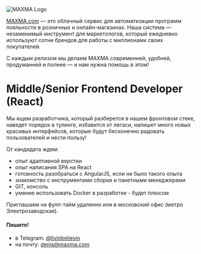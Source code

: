 ![MAXMA Logo](https://docs.maxma.com/api/maxma-logo.svg)

[MAXMA.com](https://maxma.com/) — это облачный сервис для автоматизации программ лояльности в розничных и онлайн-магазинах. Наша система — незаменимый инструмент для маркетологов, который ежедневно используют сотни брендов для работы с миллионами своих покупателей.

С каждым релизом мы делаем MAXMA современней, удобней, продуманней и полнее — и нам нужна помощь в этом!

# Middle/Senior Frontend Developer (React)

Мы ищем разработчика, который разберется в нашем фронтовом стеке, наведет порядок в тулинге, избавится от легаси, напишет много новых красивых интерфейсов, которые будут бесконечно радовать пользователей и нести пользу!

От кандидата ждем:

- опыт адаптивной верстки
- опыт написания SPA на React
- готовность разобраться с AngularJS, если не было такого опыта
- знакомство с инструментами сборки и пакетными менеджерами
- GIT, консоль
- умение использовать Docker в разработке - будет плюсом

Приглашаем на фулл-тайм удаленно или в московский офис (метро Электрозаводская).

#### Пишите!
- в Telegram: [@livinbelievin](https://t.me/livinbelievin)
- на почту: [denis@maxma.com](mailto:denis@maxma.com)
